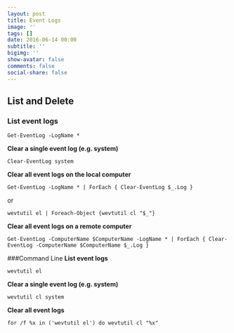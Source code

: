 ```yaml
---
layout: post
title: Event Logs
image: ''
tags: []
date: 2016-06-14 00:00
subtitle: ''
bigimg: ''
show-avatar: false
comments: false
social-share: false
---
```



## List and Delete

### **List event logs**

```
Get-EventLog -LogName *

```

**Clear a single event log (e.g. system)**

```
Clear-EventLog system

```

**Clear all event logs on the local computer**

```
Get-EventLog -LogName * | ForEach { Clear-EventLog $_.Log }

```

or

```
wevtutil el | Foreach-Object {wevtutil cl "$_"}

```

**Clear all event logs on a remote computer**

```
Get-EventLog -ComputerName $ComputerName -LogName * | ForEach { Clear-EventLog -ComputerName $ComputerName $_.Log }

```

###Command Line
**List event logs**

```
wevtutil el

```

**Clear a single event log (e.g. system)**

```
wevtutil cl system

```

**Clear all event logs**

```
for /f %x in ('wevtutil el') do wevtutil cl "%x"
```